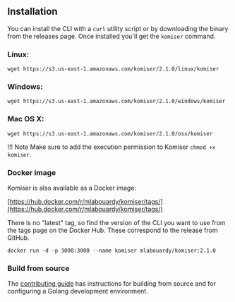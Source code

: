 ## Installation

You can install the CLI with a `curl` utility script or by downloading the binary from the releases page. Once installed you'll get the `komiser` command.

### Linux:

```
wget https://s3.us-east-1.amazonaws.com/komiser/2.1.0/linux/komiser
```

### Windows:

```
wget https://s3.us-east-1.amazonaws.com/komiser/2.1.0/windows/komiser
```

### Mac OS X:

```
wget https://s3.us-east-1.amazonaws.com/komiser/2.1.0/osx/komiser
```

!!! Note
    Make sure to add the execution permission to Komiser `chmod +x komiser`.

### Docker image

Komiser is also available as a Docker image:

[https://hub.docker.com/r/mlabouardy/komiser/tags/](https://hub.docker.com/r/mlabouardy/komiser/tags/)

There is no "latest" tag, so find the version of the CLI you want to use from the tags page on the Docker Hub. These correspond to the release from GitHub.

```
docker run -d -p 3000:3000 --name komiser mlabouardy/komiser:2.1.0
```

### Build from source

The [contributing guide](https://docs.komiser.io/contributing) has instructions for building from source and for configuring a Golang development environment.